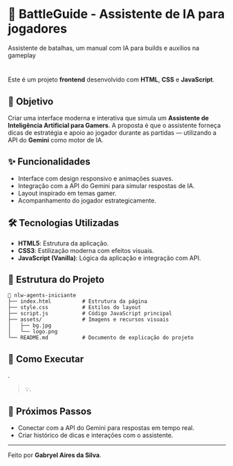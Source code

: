 # 🧠 BattleGuide - Assistente de IA para jogadores

Assistente de batalhas, um manual com IA para builds e auxilios na gameplay
#
Este é um projeto **frontend** desenvolvido com **HTML**, **CSS** e **JavaScript**.

## 🎯 Objetivo

Criar uma interface moderna e interativa que simula um **Assistente de Inteligência Artificial para Gamers**. A proposta é que o assistente forneça dicas de estratégia e apoio ao jogador durante as partidas — utilizando a API do **Gemini** como motor de IA.

## ✨ Funcionalidades

- Interface com design responsivo e animações suaves.
- Integração com a API do Gemini para simular respostas de IA.
- Layout inspirado em temas gamer.
- Acompanhamento do jogador estrategicamente.

## 🛠 Tecnologias Utilizadas

- **HTML5**: Estrutura da aplicação.
- **CSS3**: Estilização moderna com efeitos visuais.
- **JavaScript (Vanilla)**: Lógica da aplicação e integração com API.

## 📁 Estrutura do Projeto

```
📂 nlw-agents-iniciante
├── index.html          # Estrutura da página
├── style.css           # Estilos do layout
├── script.js           # Código JavaScript principal
├── assets/             # Imagens e recursos visuais
│   ├── bg.jpg
│   └── logo.png
└── README.md           # Documento de explicação do projeto
```

## 🚀 Como Executar

.

> 💡.

## 📌 Próximos Passos

- Conectar com a API do Gemini para respostas em tempo real.
- Criar histórico de dicas e interações com o assistente.

---

Feito por **Gabryel Aires da Silva**.
